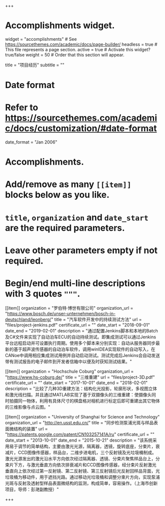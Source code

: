 +++
# Accomplishments widget.
widget = "accomplishments"  # See https://sourcethemes.com/academic/docs/page-builder/
headless = true  # This file represents a page section.
active = true  # Activate this widget? true/false
weight = 50  # Order that this section will appear.

title = "项目经历"
subtitle = ""

# Date format
#   Refer to https://sourcethemes.com/academic/docs/customization/#date-format
date_format = "Jan 2006"

# Accomplishments.
#   Add/remove as many `[[item]]` blocks below as you like.
#   `title`, `organization` and `date_start` are the required parameters.
#   Leave other parameters empty if not required.
#   Begin/end multi-line descriptions with 3 quotes `"""`.

[[item]]
  organization = "罗伯特·博世有限公司"
  organization_url = "https://www.bosch.de/unser-unternehmen/bosch-in-deutschland/leonberg/"
  title = "汽车软件开发中的持续测试方法"
  url = "files/project-jenkins.pdf"
  certificate_url = ""
  date_start = "2018-09-01"
  date_end = "2019-02-01"
  description = "通过配置Jenkins脚本和本地的Batch及C#文件来实现了自动泊车ECU的自动持续测试。即集成测试可以通过Jenkins平台远程启动并可设置执行周期。使用多个脚本来分别实现：自动从服务器同步最新的基于超声波传感器的自动泊车软件，调用winIDEA实现软件的自动写入，在CANoe中调用相应集成测试用例并自动启动测试。测试完成后Jenkins会自动发送带有测试报告的电子邮件到开发者信箱中以便及时获知测试结果。"

[[item]]
  organization = "Hochschule Coburg"
  organization_url = "https://www.hs-coburg.de/"
  title = "三维重建"
  url = "files/project-3D.pdf"
  certificate_url = ""
  date_start = "2017-10-01"
  date_end = "2018-02-01"
  description = "比较了几种3D重建方法：结构化光投影，轮廓形状，多视图立体和激光线扫描。并且通过MATLAB实现了基于双摄像头的三维重建：使摄像头同时拍摄同一物体，利用有具体尺寸的棋盘格对相机进行标定后即可重建出其它物体的三维影像与点云图。"
  
[[item]]
  organization = "University of Shanghai for Science and Technology"
  organization_url = "http://en.usst.edu.cn/"
  title = "同步检测泵浦光斑与样品表面微结构的装置"
  url = "https://patents.google.com/patent/CN103257141A/ru"
  certificate_url = ""
  date_start = "2013-10-01"
  date_end = "2015-10-21"
  description = "该系统采用易于调节的简单结构，主要由激光光源，隔离器，透镜，旋转底座，分束片，衰减片，CCD图像传感器，样品台，二维步进电机，三个反射镜及光垃圾桶制成。激光光源发出的激光沿水平方向依次经过隔离器、透镜、分束片聚焦样品台上，分束片下方，与激光垂直方向依次排衰减片和CCD图像传感器，经分束片反射激光垂直向上依次经过第一反射镜、第二反射镜、第三反射镜后光反射回样品背面，光垃圾桶为移动件，用于遮挡光路。通过移动光垃圾桶和调整分束片方向，实现泵浦光斑与反射及透射型样品表面微结构的监测，构成简单，容易操作。（上海市创新项目，导师：彭滟副教授）"

+++
